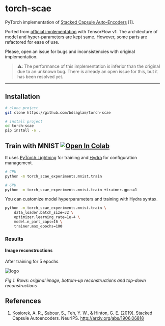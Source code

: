

# torch-scae 

PyTorch implementation of [Stacked Capsule Auto-Encoders](http://arxiv.org/abs/1906.06818) \[1\].

Ported from [official implementation](https://github.com/akosiorek/stacked_capsule_autoencoders) with TensorFlow v1. 
The architecture of model and hyper-parameters are kept same. 
However, some parts are refactored for ease of use. 

Please, open an issue for bugs and inconsistencies with original implementation.
> ⚠️: The performance of this implementation is inferior than the original due to an unknown bug.
There is already an open issue for this, but it has been resolved yet.

---
## Installation   
```bash
# clone project   
git clone https://github.com/bdsaglam/torch-scae   

# install project   
cd torch-scae
pip install -e .
 ```
 
## Train with MNIST [![Open In Colab](https://colab.research.google.com/assets/colab-badge.svg)](https://colab.research.google.com/github/bdsaglam/torch-scae/blob/master/torch_scae_experiments/mnist/train.ipynb)

It uses [PyTorch Lightning](https://github.com/PyTorchLightning/pytorch-lightning) 
for training and [Hydra](https://hydra.cc) for configuration management.

```bash
# CPU
python -m torch_scae_experiments.mnist.train

# GPU
python -m torch_scae_experiments.mnist.train +trainer.gpus=1
```

You can customize model hyperparameters and training with Hydra syntax.
```bash
python -m torch_scae_experiments.mnist.train \
    data_loader.batch_size=32 \
    optimizer.learning_rate=1e-4 \
    model.n_part_caps=16 \
    trainer.max_epochs=100 
```

### Results
#### Image reconstructions
After training for 5 epochs

![logo](https://raw.githubusercontent.com/bdsaglam/torch-scae/master/.resources/mnist-recons.png)

*Fig 1. Rows: original image, bottom-up reconstructions and top-down reconstructions*

## References

1. Kosiorek, A. R., Sabour, S., Teh, Y. W., & Hinton, G. E. (2019). 
Stacked Capsule Autoencoders. NeurIPS. 
http://arxiv.org/abs/1906.06818
